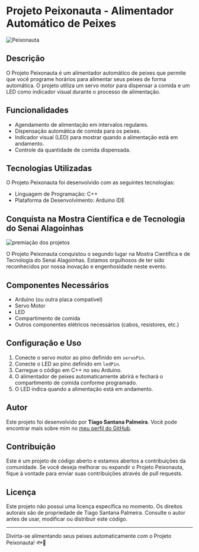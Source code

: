 # Projeto Peixonauta - Alimentador Automático de Peixes

![Peixonauta](https://i.imgur.com/sq2MRzU.jpeg)

## Descrição
O Projeto Peixonauta é um alimentador automático de peixes que permite que você programe horários para alimentar seus peixes de forma automática. O projeto utiliza um servo motor para dispensar a comida e um LED como indicador visual durante o processo de alimentação.

## Funcionalidades
- Agendamento de alimentação em intervalos regulares.
- Dispensação automática de comida para os peixes.
- Indicador visual (LED) para mostrar quando a alimentação está em andamento.
- Controle da quantidade de comida dispensada.

## Tecnologias Utilizadas
O Projeto Peixonauta foi desenvolvido com as seguintes tecnologias:
- Linguagem de Programação: C++
- Plataforma de Desenvolvimento: Arduino IDE

## Conquista na Mostra Científica e de Tecnologia do Senai Alagoinhas 

![premiação dos projetos](https://i.imgur.com/l05beTu.jpeg)

O Projeto Peixonauta conquistou o segundo lugar na Mostra Científica e de Tecnologia do Senai Alagoinhas. Estamos orgulhosos de ter sido reconhecidos por nossa inovação e engenhosidade neste evento.

## Componentes Necessários
- Arduino (ou outra placa compatível)
- Servo Motor
- LED
- Compartimento de comida
- Outros componentes elétricos necessários (cabos, resistores, etc.)

## Configuração e Uso
1. Conecte o servo motor ao pino definido em `servoPin`.
2. Conecte o LED ao pino definido em `ledPin`.
3. Carregue o código em C++ no seu Arduino.
4. O alimentador de peixes automaticamente abrirá e fechará o compartimento de comida conforme programado.
5. O LED indica quando a alimentação está em andamento.

## Autor
Este projeto foi desenvolvido por **Tiago Santana Palmeira**. Você pode encontrar mais sobre mim no [meu perfil do GitHub](https://github.com/Tiagopalmeira).

## Contribuição
Este é um projeto de código aberto e estamos abertos a contribuições da comunidade. Se você deseja melhorar ou expandir o Projeto Peixonauta, fique à vontade para enviar suas contribuições através de pull requests.

## Licença
Este projeto não possui uma licença específica no momento. Os direitos autorais são de propriedade de Tiago Santana Palmeira. Consulte o autor antes de usar, modificar ou distribuir este código.

---

Divirta-se alimentando seus peixes automaticamente com o Projeto Peixonauta! 🐟🤖
